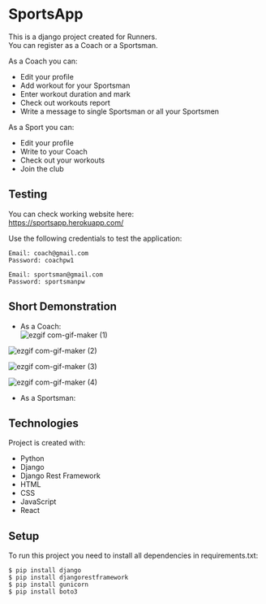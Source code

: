 # SportsApp
This is a django project created for Runners.  
You can register as a Coach or a Sportsman.

As a Coach you can:
* Edit your profile
* Add workout for your Sportsman
* Enter workout duration and mark
* Check out workouts report
* Write a message to single Sportsman or all your Sportsmen

As a Sport you can:
* Edit your profile
* Write to your Coach
* Check out your workouts
* Join the club

## Testing
You can check working website here:\
https://sportsapp.herokuapp.com/  

Use the following credentials to test the application:
```
Email: coach@gmail.com
Password: coachpw1
```

```
Email: sportsman@gmail.com
Password: sportsmanpw
```

## Short Demonstration 
* As a Coach:\
![ezgif com-gif-maker (1)](https://user-images.githubusercontent.com/81069467/214874366-ecc1411f-bc6f-4eb4-998f-5e5ac57c3de6.gif)
  
![ezgif com-gif-maker (2)](https://user-images.githubusercontent.com/81069467/214875001-5a342a50-f893-4b88-b37f-7053ef9323a1.gif)
  
![ezgif com-gif-maker (3)](https://user-images.githubusercontent.com/81069467/214875534-5387d432-3f0e-4757-97bc-0c4d695cd49c.gif)
  
![ezgif com-gif-maker (4)](https://user-images.githubusercontent.com/81069467/214875901-9091314a-1126-4af3-a930-5d8552d551ed.gif)
  
  
* As a Sportsman:


## Technologies
Project is created with:
* Python
* Django
* Django Rest Framework
* HTML
* CSS
* JavaScript
* React


## Setup
To run this project you need to install all dependencies in requirements.txt:
```
$ pip install django
$ pip install djangorestframework
$ pip install gunicorn
$ pip install boto3
```

